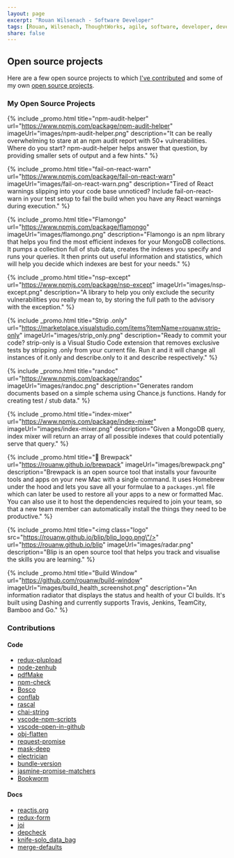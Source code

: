 ```yaml
---
layout: page
excerpt: "Rouan Wilsenach - Software Developer"
tags: [Rouan, Wilsenach, ThoughtWorks, agile, software, developer, development, continuous, delivery, projects]
share: false
---
```


<h2>Open source projects</h2>

Here are a few open source projects to which [I've contributed](#contributions) and some of my own [open source projects](#my-oss).

### <a name="my-oss"></a>My Open Source Projects

{% include _promo.html title="npm-audit-helper" url="https://www.npmjs.com/package/npm-audit-helper" imageUrl="images/npm-audit-helper.png" description="It can be really overwhelming to stare at an npm audit report with 50+ vulnerabilities. Where do you start? npm-audit-helper helps answer that question, by providing smaller sets of output and a few hints." %}

{% include _promo.html title="fail-on-react-warn" url="https://www.npmjs.com/package/fail-on-react-warn" imageUrl="images/fail-on-react-warn.png" description="Tired of React warnings slipping into your code base unnoticed? Include fail-on-react-warn in your test setup to fail the build when you have any React warnings during execution." %}

{% include _promo.html title="Flamongo" url="https://www.npmjs.com/package/flamongo" imageUrl="images/flamongo.png" description="Flamongo is an npm library that helps you find the most efficient indexes for your MongoDB collections. It pumps a collection full of stub data, creates the indexes you specify and runs your queries. It then prints out useful information and statistics, which will help you decide which indexes are best for your needs." %}

{% include _promo.html title="nsp-except" url="https://www.npmjs.com/package/nsp-except" imageUrl="images/nsp-except.png" description="A library to help you only exclude the security vulnerabilities you really mean to, by storing the full path to the advisory with the exception." %}

{% include _promo.html title="Strip .only" url="https://marketplace.visualstudio.com/items?itemName=rouanw.strip-only" imageUrl="images/strip_only.png" description="Ready to commit your code? strip-only is a Visual Studio Code extension that removes exclusive tests by stripping .only from your current file. Run it and it will change all instances of it.only and describe.only to it and describe respectively." %}

{% include _promo.html title="randoc" url="https://www.npmjs.com/package/randoc" imageUrl="images/randoc.png" description="Generates random documents based on a simple schema using Chance.js functions. Handy for creating test / stub data." %}

{% include _promo.html title="index-mixer" url="https://www.npmjs.com/package/index-mixer" imageUrl="images/index-mixer.png" description="Given a MongoDB query, index mixer will return an array of all possible indexes that could potentially serve that query." %}

{% include _promo.html title="🎒 Brewpack" url="https://rouanw.github.io/brewpack" imageUrl="images/brewpack.png" description="Brewpack is an open source tool that installs your favourite tools and apps on your new Mac with a single command. It uses Homebrew under the hood and lets you save all your formulae to a `packages.yml` file which can later be used to restore all your apps to a new or formatted Mac. You can also use it to host the dependencies required to join your team, so that a new team member can automatically install the things they need to be productive." %}

{% include _promo.html title="<img class=\"logo\" src=\"https://rouanw.github.io/blip/blip_logo.png\"/>" url="https://rouanw.github.io/blip" imageUrl="images/radar.png" description="Blip is an open source tool that helps you track and visualise the skills you are learning." %}

{% include _promo.html title="Build Window" url="https://github.com/rouanw/build-window" imageUrl="images/build_health_screenshot.png" description="An information radiator that displays the status and health of your CI builds. It's built using Dashing and currently supports Travis, Jenkins, TeamCity, Bamboo and Go." %}

### <a name="contributions"></a>Contributions

#### Code

- [redux-plupload](https://github.com/tes/redux-plupload/commits?author=rouanw)
- [node-zenhub](https://github.com/ilbonzo/node-zenhub/commits?author=rouanw)
- [pdfMake](https://github.com/bpampuch/pdfmake/commits?author=rouanw)
- [npm-check](https://github.com/dylang/npm-check/commits?author=rouanw)
- [Bosco](https://github.com/tes/bosco/commits?author=rouanw)
- [conflab](https://github.com/tes/conflab/commits?author=rouanw)
- [rascal](https://github.com/guidesmiths/rascal/commits?author=rouanw)
- [chai-string](https://github.com/onechiporenko/chai-string/commits?author=rouanw)
- [vscode-npm-scripts](https://github.com/Microsoft/vscode-npm-scripts/commits?author=rouanw)
- [vscode-open-in-github](https://github.com/d4rkr00t/vscode-open-in-github/commits?author=rouanw)
- [obj-flatten](https://github.com/IonicaBizau/obj-flatten/commits?author=rouanw)
- [request-promise](https://github.com/request/request-promise/commits?author=rouanw)
- [mask-deep](https://github.com/gwpmad/mask-deep/commits?author=rouanw)
- [electrician](https://github.com/tes/electrician/commits?author=rouanw)
- [bundle-version](https://github.com/tes/bundle-version/commits?author=rouanw)
- [jasmine-promise-matchers](https://github.com/bvaughn/jasmine-promise-matchers/commits?author=rouanw)
- [Bookworm](https://github.com/ThoughtWorksZA/bookworm/commits?author=rouanw)

#### Docs

- [reactjs.org](https://github.com/reactjs/reactjs.org/commits?author=rouanw)
- [redux-form](https://github.com/erikras/redux-form/commits?author=rouanw)
- [joi](https://github.com/hapijs/joi/commits?author=rouanw)
- [depcheck](https://github.com/depcheck/depcheck/commits?author=rouanw)
- [knife-solo_data_bag](https://github.com/thbishop/knife-solo_data_bag/commits?author=rouanw)
- [merge-defaults](https://github.com/balderdashy/merge-defaults/commits?author=rouanw)
